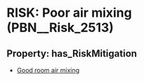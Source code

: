 # RISK: __Poor air mixing__ (PBN__Risk_2513)

## Property: has_RiskMitigation

* [Good room air mixing](PBN__Mitigation_262)

